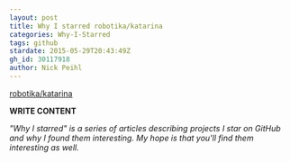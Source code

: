 ```yaml
---
layout: post
title: Why I starred robotika/katarina
categories: Why-I-Starred
tags: github
stardate: 2015-05-29T20:43:49Z
gh_id: 30117918
author: Nick Peihl
---
```


[robotika/katarina](https://github.com/robotika/katarina)

**WRITE CONTENT**

*"Why I starred" is a series of articles describing projects I star on GitHub and why I found them interesting. My hope is that you'll find them interesting as well.*

